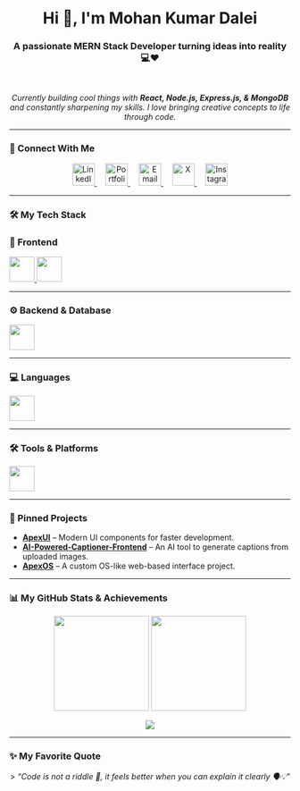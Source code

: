 <h1 align="center">Hi 👋, I'm Mohan Kumar Dalei</h1>
<h3 align="center">A passionate MERN Stack Developer turning ideas into reality 💻❤️</h3>

<br>

<p align="center">
  <em>Currently building cool things with <strong>React, Node.js, Express.js, & MongoDB</strong> and constantly sharpening my skills. I love bringing creative concepts to life through code.</em>
</p>

---

### 🔗 Connect With Me

<p align="center">
  <a href="https://www.linkedin.com/in/mohan-kumar-dalei" target="_blank">
    <img src="https://cdn.simpleicons.org/linkedin/0A66C2" height="40" alt="LinkedIn"/>
  </a>
  &nbsp;&nbsp;&nbsp;
  <a href="https://mohankumardalei-portfolio.netlify.app" target="_blank">
    <img src="https://cdn.simpleicons.org/firefoxbrowser/FF7139" height="40" alt="Portfolio"/>
  </a>
  &nbsp;&nbsp;&nbsp;
  <a href="mailto:mohankumardalei2001@gmail.com">
    <img src="https://cdn.simpleicons.org/gmail/D14836" height="40" alt="Email"/>
  </a>
  &nbsp;&nbsp;&nbsp;
  <a href="https://x.com/ll_BICKY_ll" target="_blank">
    <img src="https://cdn.simpleicons.org/x/000000" height="40" alt="X"/>
  </a>
  &nbsp;&nbsp;&nbsp;
  <a href="https://www.instagram.com/ll_b._.i._.c._.k._.y_ll" target="_blank">
    <img src="https://cdn.simpleicons.org/instagram/E4405F" height="40" alt="Instagram"/>
  </a>
</p>


---

### 🛠️ My Tech Stack

### 🎨 Frontend
<p>
  <a href="https://skillicons.dev">
    <img src="https://skillicons.dev/icons?i=html,css,js,react,tailwind&theme=dark" height="45" />
  </a>
  <a href="https://greensock.com/gsap/" target="_blank">
    <img src="https://cdn.simpleicons.org/greensock/88CE02" height="45" />
  </a>
</p>

---

### ⚙️ Backend & Database
<p>
  <a href="https://skillicons.dev">
    <img src="https://skillicons.dev/icons?i=nodejs,express,mongodb&theme=dark" height="45" />
  </a>
</p>

---

### 💻 Languages
<p>
  <a href="https://skillicons.dev">
    <img src="https://skillicons.dev/icons?i=java&theme=dark" height="45" />
  </a>
</p>

---

### 🛠️ Tools & Platforms
<p>
  <a href="https://skillicons.dev">
    <img src="https://skillicons.dev/icons?i=git,github,postman,vscode&theme=dark" height="45" />
  </a>
</p>

---

### 🚀 Pinned Projects

-   **[ApexUI](https://github.com/Mohan-Kumar-Dalei/ApexUI)** – Modern UI components for faster development.
-   **[AI-Powered-Captioner-Frontend](https://github.com/Mohan-Kumar-Dalei/AI-Powered-Captioner-Frontend)** – An AI tool to generate captions from uploaded images.
-   **[ApexOS](https://github.com/Mohan-Kumar-Dalei/ApexOS)** – A custom OS-like web-based interface project.

---

### 📊 My GitHub Stats & Achievements

<p align="center">
  <img src="https://github-readme-stats.vercel.app/api?username=Mohan-Kumar-Dalei&show_icons=true&theme=radical&hide_border=true&include_all_commits=true&count_private=true" height="170em" />
  <img src="https://github-readme-streak-stats.herokuapp.com/?user=Mohan-Kumar-Dalei&theme=radical&hide_border=true" height="170em" />
</p>

<p align="center">
  <img src="https://github-profile-summary-cards.vercel.app/api/cards/profile-details?username=Mohan-Kumar-Dalei&theme=radical" />
</p>

---

### ✨ My Favorite Quote

<p align="center">
  > <em>“Code is not a riddle 🤔, it feels better when you can explain it clearly 🗣️💡”</em>
</p>
